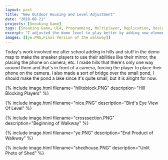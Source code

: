 ```yaml
---
layout: post
title: "New Outdoor Housing and Level Adjustment"
date: "2018-08-21"
projects: [Sneaking Game]
tags: [Sneaking Game, UE4, Programming, Multiplayer, Replication, Design, Thief, Stealth, HUD, 3D Modeling, Blender, Gimp, Scoring]
excerpt: "I adjusted the demo level to play better by adding new elements in the world like a shed and a walkway."
images: [[ye.PNG,Final Version of the walkway]]
---
```


Today's work involved me after school adding in hills and stuff in the demo map to make the sneaker players to use their abilities like their mirror, the placing the phone on camera, etc. I made hills that there's only one way around them and that's in front of a camera, forcing the player to place their phone on the camera. I also made a sort of bridge over the small pond, I should make the pond a lake since it's quite small, but it is alright for now.

{% include image.html filename="hilltoblock.PNG" description="Hill Blocking Players" %}

{% include image.html filename="nice.PNG" description="Bird's Eye View Of Level" %}

{% include image.html filename="crosssection.PNG" description="Beginning of Walkway" %}

{% include image.html filename="ye.PNG" description="End Product of Walkway" %}

{% include image.html filename="shedhouse.PNG" description="Unlit Photo of Shed" %}

